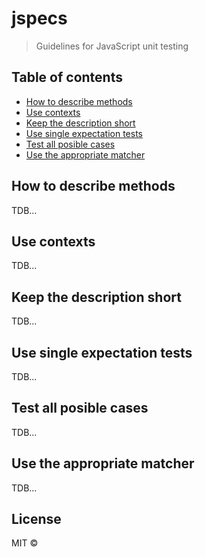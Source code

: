 # jspecs

> Guidelines for JavaScript unit testing


## Table of contents

- [How to describe methods](#how-to-describe-methods)
- [Use contexts](#use-contexts)
- [Keep the description short](#keep-the-description-short)
- [Use single expectation tests](#use-single-expectation-tests)
- [Test all posible cases](#test-all-possible-cases)
- [Use the appropriate matcher](#use-the-appropriate-matcher)


## How to describe methods

TDB...


## Use contexts

TDB...


## Keep the description short

TDB...


## Use single expectation tests

TDB...


## Test all posible cases

TDB...


## Use the appropriate matcher

TDB...


## License

MIT ©
